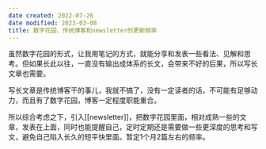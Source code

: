 ```yaml
---
date created: 2022-07-26
date modified: 2023-03-08
title: 数字花园、传统博客和newsletter的更新频率
---
```


虽然数字花园的形式，让我用笔记的方式，就能分享和发表一些看法、见解和思考。但如果长此以往，一直没有输出成体系的长文，会带来不好的后果，所以写长文章也需要。

写长文章是传统博客干的事儿，我就不搞了，没有一定读者的话，不可能有足够动力，而且有了数字花园，博客一定程度职能重合。

所以综合考虑之下，引入[[newsletter]]，把数字花园里面，相对成熟一些的文章，发表在上面，同时也能提醒自己，定时定期还是需要做一些更深度的思考和写文，避免自己陷入长久的短平快里面。暂定1个月2篇左右的频率。
